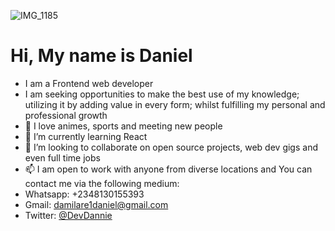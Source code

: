 ![IMG_1185](https://user-images.githubusercontent.com/114375388/204053696-d2ed8318-3ed1-4a5d-b8f4-dfd52b4d723d.JPG)


# Hi, My name is Daniel 
- I am a Frontend web developer 
- I am seeking opportunities to make the best use of my knowledge; utilizing it by adding value in every form; whilst fulfilling my personal and professional growth
- 👀  I love animes, sports and meeting new people
- 🌱 I’m currently learning React
- 💞️ I’m looking to collaborate on open source projects, web dev gigs and even full time jobs
- 📫 I am open to work with anyone from diverse locations and You can contact me via the following medium:
- Whatsapp: +2348130155393
- Gmail: damilare1daniel@gmail.com
- Twitter: [@DevDannie](https://twitter.com/DevDannie)



